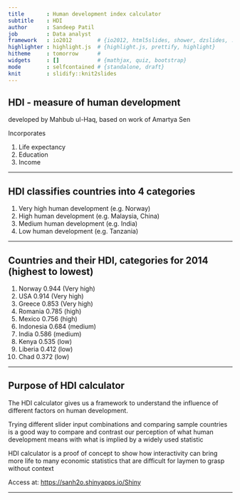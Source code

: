 ```yaml
---
title       : Human development index calculator
subtitle    : HDI
author      : Sandeep Patil
job         : Data analyst
framework   : io2012        # {io2012, html5slides, shower, dzslides, ...}
highlighter : highlight.js  # {highlight.js, prettify, highlight}
hitheme     : tomorrow      # 
widgets     : []            # {mathjax, quiz, bootstrap}
mode        : selfcontained # {standalone, draft}
knit        : slidify::knit2slides
---
```


## HDI - measure of human development

developed by Mahbub ul-Haq,
 based on work of Amartya Sen

 Incorporates
 
 1. Life expectancy
 2. Education
 3. Income

---

## HDI classifies countries into 4 categories 

1. Very high human development (e.g. Norway)
2. High human development (e.g. Malaysia, China)
3. Medium human development (e.g. India)
4. Low human development (e.g. Tanzania)

---

## Countries and their HDI, categories for 2014 (highest to lowest)

1. Norway   0.944 (Very high)
2. USA      0.914 (Very high)
3. Greece   0.853 (Very high)
4. Romania  0.785 (high)
5. Mexico   0.756 (high)
6. Indonesia 0.684 (medium)
7. India     0.586 (medium)
8. Kenya     0.535 (low)
9. Liberia   0.412 (low)
10. Chad     0.372 (low)

---

## Purpose of HDI calculator

The HDI calculator gives us a framework to understand the influence of different factors on human development.

 Trying different slider input combinations and comparing sample countries is a good way to compare and contrast our perception of what human development means with what is implied by a widely used statistic
 
 HDI calculator is a proof of concept to show how interactivity can bring more life to many economic statistics that are difficult for laymen to grasp without context

 Access at: https://sanh2o.shinyapps.io/Shiny
 
--- 
